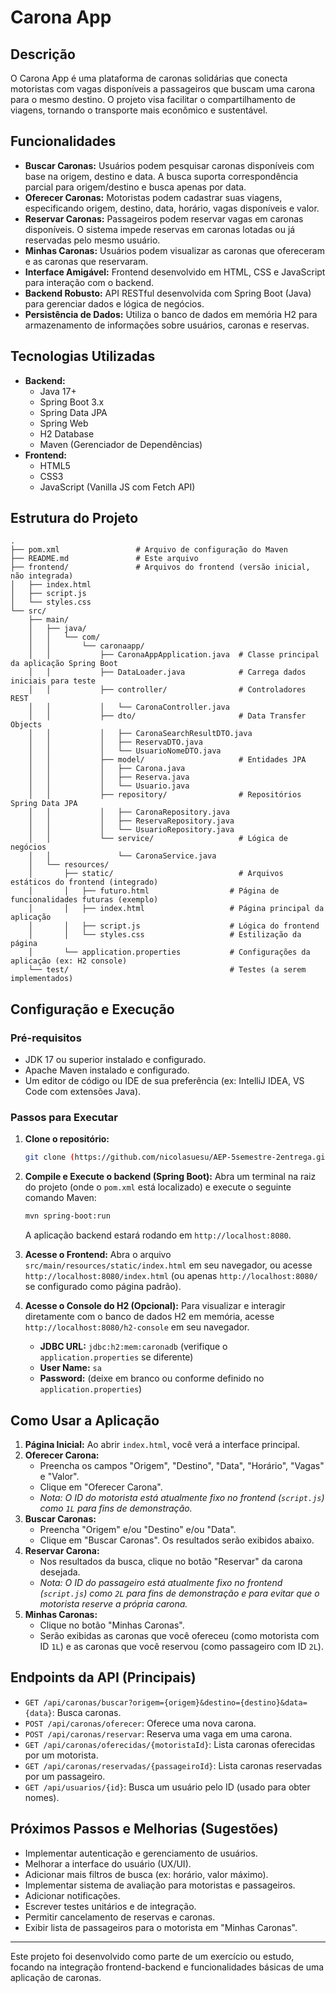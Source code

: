 # Carona App

## Descrição

O Carona App é uma plataforma de caronas solidárias que conecta motoristas com vagas disponíveis a passageiros que buscam uma carona para o mesmo destino. O projeto visa facilitar o compartilhamento de viagens, tornando o transporte mais econômico e sustentável.

## Funcionalidades

*   **Buscar Caronas:** Usuários podem pesquisar caronas disponíveis com base na origem, destino e data. A busca suporta correspondência parcial para origem/destino e busca apenas por data.
*   **Oferecer Caronas:** Motoristas podem cadastrar suas viagens, especificando origem, destino, data, horário, vagas disponíveis e valor.
*   **Reservar Caronas:** Passageiros podem reservar vagas em caronas disponíveis. O sistema impede reservas em caronas lotadas ou já reservadas pelo mesmo usuário.
*   **Minhas Caronas:** Usuários podem visualizar as caronas que ofereceram e as caronas que reservaram.
*   **Interface Amigável:** Frontend desenvolvido em HTML, CSS e JavaScript para interação com o backend.
*   **Backend Robusto:** API RESTful desenvolvida com Spring Boot (Java) para gerenciar dados e lógica de negócios.
*   **Persistência de Dados:** Utiliza o banco de dados em memória H2 para armazenamento de informações sobre usuários, caronas e reservas.

## Tecnologias Utilizadas

*   **Backend:**
    *   Java 17+
    *   Spring Boot 3.x
    *   Spring Data JPA
    *   Spring Web
    *   H2 Database
    *   Maven (Gerenciador de Dependências)
*   **Frontend:**
    *   HTML5
    *   CSS3
    *   JavaScript (Vanilla JS com Fetch API)

## Estrutura do Projeto

```
.
├── pom.xml                 # Arquivo de configuração do Maven
├── README.md               # Este arquivo
├── frontend/               # Arquivos do frontend (versão inicial, não integrada)
│   ├── index.html
│   ├── script.js
│   └── styles.css
└── src/
    ├── main/
    │   ├── java/
    │   │   └── com/
    │   │       └── caronaapp/
    │   │           ├── CaronaAppApplication.java  # Classe principal da aplicação Spring Boot
    │   │           ├── DataLoader.java            # Carrega dados iniciais para teste
    │   │           ├── controller/                # Controladores REST
    │   │           │   └── CaronaController.java
    │   │           ├── dto/                       # Data Transfer Objects
    │   │           │   ├── CaronaSearchResultDTO.java
    │   │           │   ├── ReservaDTO.java
    │   │           │   └── UsuarioNomeDTO.java
    │   │           ├── model/                     # Entidades JPA
    │   │           │   ├── Carona.java
    │   │           │   ├── Reserva.java
    │   │           │   └── Usuario.java
    │   │           ├── repository/                # Repositórios Spring Data JPA
    │   │           │   ├── CaronaRepository.java
    │   │           │   ├── ReservaRepository.java
    │   │           │   └── UsuarioRepository.java
    │   │           └── service/                   # Lógica de negócios
    │   │               └── CaronaService.java
    │   └── resources/
    │       ├── static/                            # Arquivos estáticos do frontend (integrado)
    │       │   ├── futuro.html                  # Página de funcionalidades futuras (exemplo)
    │       │   ├── index.html                   # Página principal da aplicação
    │       │   ├── script.js                    # Lógica do frontend
    │       │   └── styles.css                   # Estilização da página
    │       └── application.properties           # Configurações da aplicação (ex: H2 console)
    └── test/                                    # Testes (a serem implementados)
```

## Configuração e Execução

### Pré-requisitos

*   JDK 17 ou superior instalado e configurado.
*   Apache Maven instalado e configurado.
*   Um editor de código ou IDE de sua preferência (ex: IntelliJ IDEA, VS Code com extensões Java).

### Passos para Executar

1.  **Clone o repositório:**
    ```bash
    git clone (https://github.com/nicolasuesu/AEP-5semestre-2entrega.git)
    ```

2.  **Compile e Execute o backend (Spring Boot):**
    Abra um terminal na raiz do projeto (onde o `pom.xml` está localizado) e execute o seguinte comando Maven:
    ```bash
    mvn spring-boot:run
    ```
    A aplicação backend estará rodando em `http://localhost:8080`.

3.  **Acesse o Frontend:**
    Abra o arquivo `src/main/resources/static/index.html` em seu navegador, ou acesse `http://localhost:8080/index.html` (ou apenas `http://localhost:8080/` se configurado como página padrão).

4.  **Acesse o Console do H2 (Opcional):**
    Para visualizar e interagir diretamente com o banco de dados H2 em memória, acesse `http://localhost:8080/h2-console` em seu navegador.
    *   **JDBC URL:** `jdbc:h2:mem:caronadb` (verifique o `application.properties` se diferente)
    *   **User Name:** `sa`
    *   **Password:** (deixe em branco ou conforme definido no `application.properties`)

## Como Usar a Aplicação

1.  **Página Inicial:** Ao abrir `index.html`, você verá a interface principal.
2.  **Oferecer Carona:**
    *   Preencha os campos "Origem", "Destino", "Data", "Horário", "Vagas" e "Valor".
    *   Clique em "Oferecer Carona".
    *   *Nota: O ID do motorista está atualmente fixo no frontend (`script.js`) como `1L` para fins de demonstração.*
3.  **Buscar Caronas:**
    *   Preencha "Origem" e/ou "Destino" e/ou "Data".
    *   Clique em "Buscar Caronas". Os resultados serão exibidos abaixo.
4.  **Reservar Carona:**
    *   Nos resultados da busca, clique no botão "Reservar" da carona desejada.
    *   *Nota: O ID do passageiro está atualmente fixo no frontend (`script.js`) como `2L` para fins de demonstração e para evitar que o motorista reserve a própria carona.*
5.  **Minhas Caronas:**
    *   Clique no botão "Minhas Caronas".
    *   Serão exibidas as caronas que você ofereceu (como motorista com ID `1L`) e as caronas que você reservou (como passageiro com ID `2L`).

## Endpoints da API (Principais)

*   `GET /api/caronas/buscar?origem={origem}&destino={destino}&data={data}`: Busca caronas.
*   `POST /api/caronas/oferecer`: Oferece uma nova carona.
*   `POST /api/caronas/reservar`: Reserva uma vaga em uma carona.
*   `GET /api/caronas/oferecidas/{motoristaId}`: Lista caronas oferecidas por um motorista.
*   `GET /api/caronas/reservadas/{passageiroId}`: Lista caronas reservadas por um passageiro.
*   `GET /api/usuarios/{id}`: Busca um usuário pelo ID (usado para obter nomes).

## Próximos Passos e Melhorias (Sugestões)

*   Implementar autenticação e gerenciamento de usuários.
*   Melhorar a interface do usuário (UX/UI).
*   Adicionar mais filtros de busca (ex: horário, valor máximo).
*   Implementar sistema de avaliação para motoristas e passageiros.
*   Adicionar notificações.
*   Escrever testes unitários e de integração.
*   Permitir cancelamento de reservas e caronas.
*   Exibir lista de passageiros para o motorista em "Minhas Caronas".

---

Este projeto foi desenvolvido como parte de um exercício ou estudo, focando na integração frontend-backend e funcionalidades básicas de uma aplicação de caronas.
